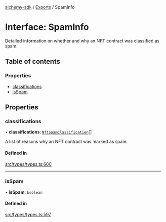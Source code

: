 [alchemy-sdk](../README.md) / [Exports](../modules.md) / SpamInfo

# Interface: SpamInfo

Detailed information on whether and why an NFT contract was classified as spam.

## Table of contents

### Properties

- [classifications](SpamInfo.md#classifications)
- [isSpam](SpamInfo.md#isspam)

## Properties

### classifications

• **classifications**: [`NftSpamClassification`](../enums/NftSpamClassification.md)[]

A list of reasons why an NFT contract was marked as spam.

#### Defined in

[src/types/types.ts:600](https://github.com/alchemyplatform/alchemy-sdk-js/blob/905f87c/src/types/types.ts#L600)

___

### isSpam

• **isSpam**: `boolean`

#### Defined in

[src/types/types.ts:597](https://github.com/alchemyplatform/alchemy-sdk-js/blob/905f87c/src/types/types.ts#L597)
